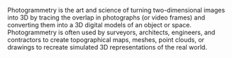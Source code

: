 Photogrammetry is the art and science of turning two-dimensional images into 3D by tracing the overlap in photographs (or video frames)  and converting them into a 3D digital models of an object or space.
Photogrammetry is often used by surveyors, architects, engineers, and contractors to create topographical maps, meshes, point clouds, or drawings to recreate simulated 3D representations of the real world.